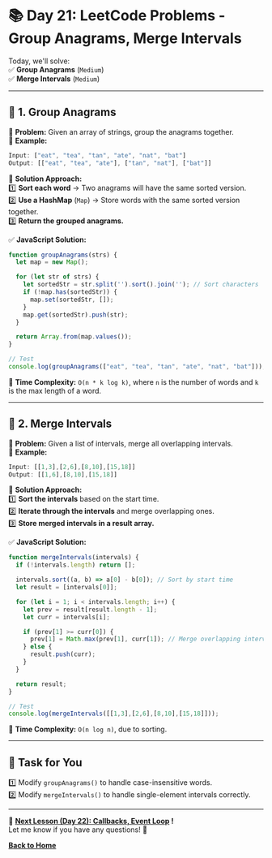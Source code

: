 # **📚 Day 21: LeetCode Problems - Group Anagrams, Merge Intervals**  

Today, we'll solve:  
✅ **Group Anagrams** (`Medium`)  
✅ **Merge Intervals** (`Medium`)  

---

## **🔹 1. Group Anagrams**  
📌 **Problem:** Given an array of strings, group the anagrams together.  
📌 **Example:**  
```js
Input: ["eat", "tea", "tan", "ate", "nat", "bat"]
Output: [["eat", "tea", "ate"], ["tan", "nat"], ["bat"]]
```
📌 **Solution Approach:**  
1️⃣ **Sort each word** → Two anagrams will have the same sorted version.  
2️⃣ **Use a HashMap** (`Map`) → Store words with the same sorted version together.  
3️⃣ **Return the grouped anagrams.**  

✅ **JavaScript Solution:**  
```js
function groupAnagrams(strs) {
  let map = new Map();

  for (let str of strs) {
    let sortedStr = str.split('').sort().join(''); // Sort characters
    if (!map.has(sortedStr)) {
      map.set(sortedStr, []);
    }
    map.get(sortedStr).push(str);
  }

  return Array.from(map.values());
}

// Test
console.log(groupAnagrams(["eat", "tea", "tan", "ate", "nat", "bat"]));
```
🔹 **Time Complexity:** `O(n * k log k)`, where `n` is the number of words and `k` is the max length of a word.  

---

## **🔹 2. Merge Intervals**  
📌 **Problem:** Given a list of intervals, merge all overlapping intervals.  
📌 **Example:**  
```js
Input: [[1,3],[2,6],[8,10],[15,18]]
Output: [[1,6],[8,10],[15,18]]
```
📌 **Solution Approach:**  
1️⃣ **Sort the intervals** based on the start time.  
2️⃣ **Iterate through the intervals** and merge overlapping ones.  
3️⃣ **Store merged intervals in a result array.**  

✅ **JavaScript Solution:**  
```js
function mergeIntervals(intervals) {
  if (!intervals.length) return [];

  intervals.sort((a, b) => a[0] - b[0]); // Sort by start time
  let result = [intervals[0]];

  for (let i = 1; i < intervals.length; i++) {
    let prev = result[result.length - 1];
    let curr = intervals[i];

    if (prev[1] >= curr[0]) {
      prev[1] = Math.max(prev[1], curr[1]); // Merge overlapping intervals
    } else {
      result.push(curr);
    }
  }

  return result;
}

// Test
console.log(mergeIntervals([[1,3],[2,6],[8,10],[15,18]]));
```
🔹 **Time Complexity:** `O(n log n)`, due to sorting.  

---

## **📝 Task for You**  
1️⃣ Modify `groupAnagrams()` to handle case-insensitive words.  
2️⃣ Modify `mergeIntervals()` to handle single-element intervals correctly.  

---

🎯 **[Next Lesson (Day 22): Callbacks, Event Loop](../../week_4/day_22/) !**  
Let me know if you have any questions! 🚀

[**Back to Home**](../../../)